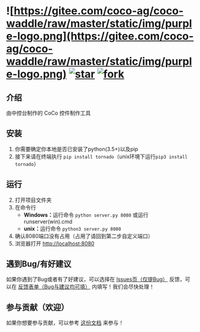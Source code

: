 # ![https://gitee.com/coco-ag/coco-waddle/raw/master/static/img/purple-logo.png](https://gitee.com/coco-ag/coco-waddle/raw/master/static/img/purple-logo.png) [![star](https://gitee.com/coco-ag/coco-waddle/badge/star.svg?theme=white)](https://gitee.com/coco-ag/coco-waddle/stargazers) [![fork](https://gitee.com/coco-ag/coco-waddle/badge/fork.svg?theme=white)](https://gitee.com/coco-ag/coco-waddle/members)

## 介绍
由中控台制作的 CoCo 控件制作工具

## 安装
1.  你需要确定你本地是否已安装了python(3.5+)以及pip
2.  接下来请在终端执行 `pip install tornado`（unix环境下运行`pip3 install tornado`）

## 运行
2.  打开项目文件夹
3.  在命令行
    - <b>Windows：</b>运行命令 `python server.py 8080` 或运行 runserver(win).cmd
    - <b>unix：</b>运行命令 `python3 server.py 8080`
4.  确认8080端口没有占用（占用了请回到第二步自定义端口）
5.  浏览器打开 [http://localhost:8080](http://localhost:8080)

## 遇到Bug/有好建议
如果你遇到了Bug或者有了好建议，可以选择在 [Issues页（仅提Bug）](https://gitee.com/coco-ag/coco-waddle/issues) 反馈，可以在 [反馈表单（Bug与建议均可填）](https://www.yuque.com/forms/share/21daa75d-9aac-4887-8eb9-77dd20e658ec) 内填写！我们会尽快处理！

## 参与贡献（欢迎）
如果你想要参与贡献，可以参考 [这份文档](https://www.yuque.com/appcraft/waddle/stc36x) 来参与！
